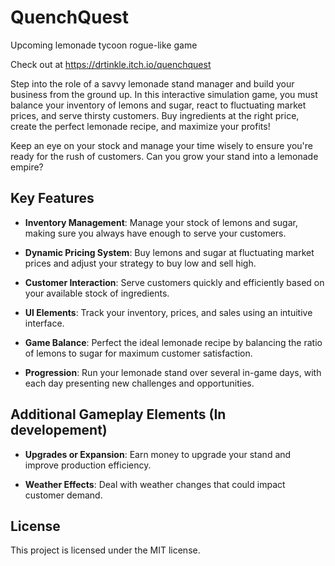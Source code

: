 # QuenchQuest
Upcoming lemonade tycoon rogue-like game

Check out at https://drtinkle.itch.io/quenchquest

Step into the role of a savvy lemonade stand manager and build your business from the ground up. In this interactive simulation game, you must balance your inventory of lemons and sugar, react to fluctuating market prices, and serve thirsty customers. Buy ingredients at the right price, create the perfect lemonade recipe, and maximize your profits!

Keep an eye on your stock and manage your time wisely to ensure you're ready for the rush of customers. Can you grow your stand into a lemonade empire?

## Key Features

- **Inventory Management**: Manage your stock of lemons and sugar, making sure you always have enough to serve your customers.

- **Dynamic Pricing System**: Buy lemons and sugar at fluctuating market prices and adjust your strategy to buy low and sell high.

- **Customer Interaction**: Serve customers quickly and efficiently based on your available stock of ingredients.

- **UI Elements**: Track your inventory, prices, and sales using an intuitive interface.

- **Game Balance**: Perfect the ideal lemonade recipe by balancing the ratio of lemons to sugar for maximum customer satisfaction.

- **Progression**: Run your lemonade stand over several in-game days, with each day presenting new challenges and opportunities.

## Additional Gameplay Elements (In developement)

- **Upgrades or Expansion**: Earn money to upgrade your stand and improve production efficiency.

- **Weather Effects**: Deal with weather changes that could impact customer demand.

## License

This project is licensed under the MIT license.
